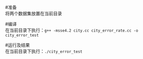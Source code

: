 #准备  
将两个数据集放置在当前目录

#编译  
在当前目录下执行：`g++ -msse4.2 city.cc city_error_rate.cc -o city_error_test `  

#运行及结果  
在当前目录下执行：`./city_error_test`  
